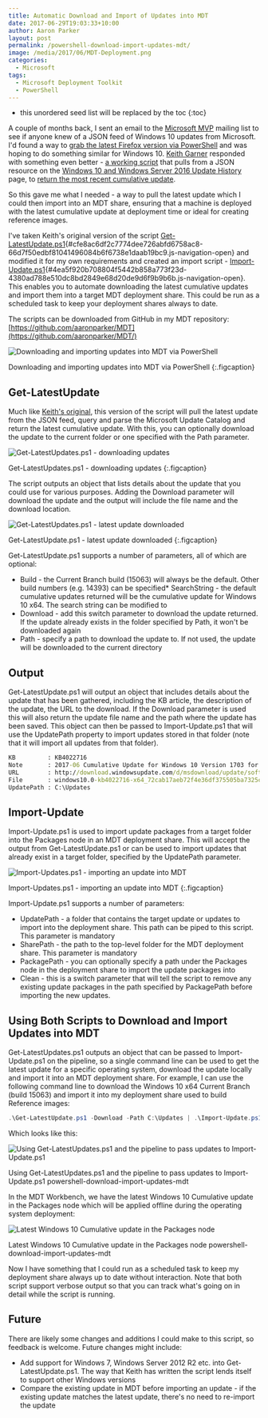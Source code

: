 ```yaml
---
title: Automatic Download and Import of Updates into MDT
date: 2017-06-29T19:03:33+10:00
author: Aaron Parker
layout: post
permalink: /powershell-download-import-updates-mdt/
image: /media/2017/06/MDT-Deployment.png
categories:
  - Microsoft
tags:
  - Microsoft Deployment Toolkit
  - PowerShell
---
```

* this unordered seed list will be replaced by the toc
{:toc}

A couple of months back, I sent an email to the [Microsoft MVP](https://mvp.microsoft.com/) mailing list to see if anyone knew of a JSON feed of Windows 10 updates from Microsoft. I'd found a way to [grab the latest Firefox version via PowerShell](https://gist.github.com/aaronparker/ea999b2955b525b1b68cbe0b0de16e21) and was hoping to do something similar for Windows 10. [Keith Garner](https://twitter.com/keithga1) responded with something even better - [a working script](https://gist.github.com/keithga/1ad0abd1f7ba6e2f8aff63d94ab03048) that pulls from a JSON resource on the [Windows 10 and Windows Server 2016 Update History](https://support.microsoft.com/en-ph/help/4000825/windows-10-windows-server-2016-update-history) page, to [return the most recent cumulative update](https://keithga.wordpress.com/2017/05/21/new-tool-get-the-latest-windows-10-cumulative-updates/).

So this gave me what I needed - a way to pull the latest update which I could then import into an MDT share, ensuring that a machine is deployed with the latest cumulative update at deployment time or ideal for creating reference images.

I've taken Keith's original version of the script [Get-LatestUpdate.ps1](https://github.com/aaronparker/MDT/blob/master/Updates/Get-LatestUpdate.ps1 "Get-LatestUpdate.ps1"){#cfe8ac6df2c7774dee726abfd6758ac8-66d7f50edbf81041496084b6f6738e1daab19bc9.js-navigation-open} and modified it for my own requirements and created an import script - [Import-Update.ps1](https://github.com/aaronparker/MDT/blob/master/Updates/Import-Update.ps1 "Import-Update.ps1"){#4ea5f920b708804f5442b858a773f23d-4380ad788e510dc8bd2849e68d20de9d6f9b9b6b.js-navigation-open}. This enables you to automate downloading the latest cumulative updates and import them into a target MDT deployment share. This could be run as a scheduled task to keep your deployment shares always to date.

The scripts can be downloaded from GitHub in my MDT repository: [https://github.com/aaronparker/MDT](https://github.com/aaronparker/MDT/)

![Downloading and importing updates into MDT via PowerShell]({{site.baseurl}}/media/2017/06/Import.png)

Downloading and importing updates into MDT via PowerShell
{:.figcaption}

## Get-LatestUpdate

Much like [Keith's original](https://keithga.wordpress.com/2017/05/21/new-tool-get-the-latest-windows-10-cumulative-updates/), this version of the script will pull the latest update from the JSON feed, query and parse the Microsoft Update Catalog and return the latest cumulative update. With this, you can optionally download the update to the current folder or one specified with the Path parameter.

![Get-LatestUpdates.ps1 - downloading updates]({{site.baseurl}}/media/2017/06/Get-LatestUpdates-Downloading.png)

Get-LatestUpdates.ps1 - downloading updates
{:.figcaption}

The script outputs an object that lists details about the update that you could use for various purposes. Adding the Download parameter will download the update and the output will include the file name and the download location.

![Get-LatestUpdates.ps1 - latest update downloaded]({{site.baseurl}}/media/2017/06/Get-LatestUpdates-Downloaded.png)

Get-LatestUpdate.ps1 - latest update downloaded
{:.figcaption}

Get-LatestUpdate.ps1 supports a number of parameters, all of which are optional:

* Build - the Current Branch build (15063) will always be the default. Other build numbers (e.g. 14393) can be specified* SearchString - the default cumulative updates returned will be the cumulative update for Windows 10 x64. The search string can be modified to
* Download - add this switch parameter to download the update returned. If the update already exists in the folder specified by Path, it won't be downloaded again
* Path - specify a path to download the update to. If not used, the update will be downloaded to the current directory

## Output

Get-LatestUpdate.ps1 will output an object that includes details about the update that has been gathered, including the KB article, the description of the update, the URL to the download. If the Download parameter is used this will also return the update file name and the path where the update has been saved. This object can then be passed to Import-Update.ps1 that will use the UpdatePath property to import updates stored in that folder (note that it will import all updates from that folder).

```cmd
KB         : KB4022716
Note       : 2017-06 Cumulative Update for Windows 10 Version 1703 for x64-based Systems (KB4022716)
URL        : http://download.windowsupdate.com/d/msdownload/update/software/updt/2017/06/windows10.0-kb4022716-x64_72cab17aeb72f4e36df375505ba7325c90044119.msu
File       : windows10.0-kb4022716-x64_72cab17aeb72f4e36df375505ba7325c90044119.msu
UpdatePath : C:\Updates
```

## Import-Update

Import-Update.ps1 is used to import update packages from a target folder into the Packages node in an MDT deployment share. This will accept the output from Get-LatestUpdate.ps1 or can be used to import updates that already exist in a target folder, specified by the UpdatePath parameter.

![Import-Updates.ps1 - importing an update into MDT]({{site.baseurl}}/media/2017/06/Import-Updates.png)

Import-Updates.ps1 - importing an update into MDT
{:.figcaption}

Import-Update.ps1 supports a number of parameters:

* UpdatePath - a folder that contains the target update or updates to import into the deployment share. This path can be piped to this script. This parameter is mandatory
* SharePath - the path to the top-level folder for the MDT deployment share. This parameter is mandatory
* PackagePath - you can optionally specify a path under the Packages node in the deployment share to import the update packages into
* Clean - this is a switch parameter that will tell the script to remove any existing update packages in the path specified by PackagePath before importing the new updates.

## Using Both Scripts to Download and Import Updates into MDT

Get-LatestUpdates.ps1 outputs an object that can be passed to Import-Update.ps1 on the pipeline, so a single command line can be used to get the latest update for a specific operating system, download the update locally and import it into an MDT deployment share. For example, I can use the following command line to download the Windows 10 x64 Current Branch (build 15063) and import it into my deployment share used to build Reference images:

```powershell
.\Get-LatestUpdate.ps1 -Download -Path C:\Updates | .\Import-Update.ps1 -SharePath "\\mcfly\Deployment\Reference" -PackagePath "Windows 10\x64" -Clean
````

Which looks like this:

![Using Get-LatestUpdates.ps1 and the pipeline to pass updates to Import-Update.ps1]({{site.baseurl}}/media/2017/06/GetAndImport-Updates.png)

Using Get-LatestUpdates.ps1 and the pipeline to pass updates to Import-Update.ps1
powershell-download-import-updates-mdt

In the MDT Workbench, we have the latest Windows 10 Cumulative update in the Packages node which will be applied offline during the operating system deployment:

![Latest Windows 10 Cumulative update in the Packages node]({{site.baseurl}}/media/2017/06/MDTWorkbench-Packages.png)

Latest Windows 10 Cumulative update in the Packages node
powershell-download-import-updates-mdt

Now I have something that I could run as a scheduled task to keep my deployment share always up to date without interaction. Note that both script support verbose output so that you can track what's going on in detail while the script is running.

## Future

There are likely some changes and additions I could make to this script, so feedback is welcome. Future changes might include:

* Add support for Windows 7, Windows Server 2012 R2 etc. into Get-LatestUpdate.ps1. The way that Keith has written the script lends itself to support other Windows versions
* Compare the existing update in MDT before importing an update - if the existing update matches the latest update, there's no need to re-import the update
